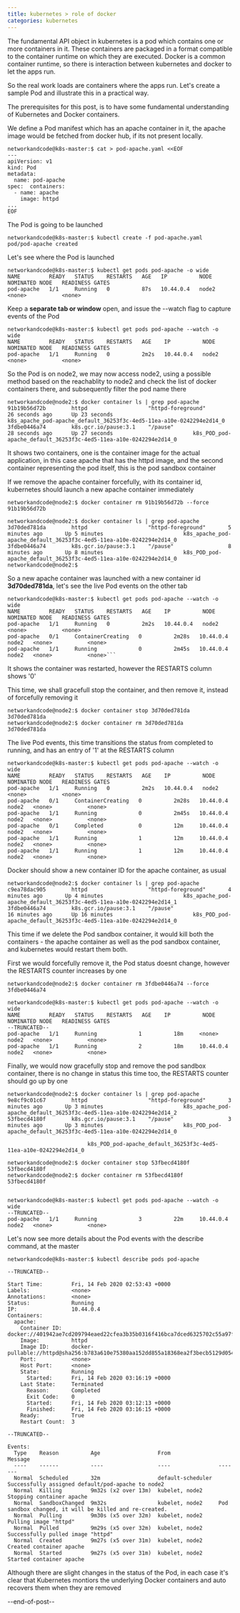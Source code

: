 ```yaml
---
title: kubernetes > role of docker
categories: kubernetes
---
```


The fundamental API object in kubernetes is a pod which contains one or more containers in it.
These containers are packaged in a format compatible to the container runtime on which they are executed.
Docker is a common container runtime, so there is interaction between kubernetes and docker to let the apps run.

So the real work loads are containers where the apps run. Let's create a sample Pod and illustrate this in a practical way.

The prerequisites for this post, is to have some fundamental understanding of Kubernetes and Docker containers.

We define a Pod manifest which has an apache container in it, the apache image would be fetched from docker hub, if its not present locally.
```
networkandcode@k8s-master:$ cat > pod-apache.yaml <<EOF
---
apiVersion: v1
kind: Pod
metadata:
  name: pod-apache
spec:  containers:
  - name: apache
    image: httpd
...
EOF
```

The Pod is going to be launched
```
networkandcode@k8s-master:$ kubectl create -f pod-apache.yaml
pod/pod-apache created
```

Let's see where the Pod is launched
```
networkandcode@k8s-master:$ kubectl get pods pod-apache -o wide
NAME         READY   STATUS    RESTARTS   AGE   IP          NODE    NOMINATED NODE   READINESS GATES
pod-apache   1/1     Running   0          87s   10.44.0.4   node2   <none>           <none>
```

Keep a **separate tab or window** open, and issue the --watch flag to capture events of the Pod
```
networkandcode@k8s-master:$ kubectl get pods pod-apache --watch -o wide
NAME         READY   STATUS    RESTARTS   AGE    IP          NODE    NOMINATED NODE   READINESS GATES
pod-apache   1/1     Running   0          2m2s   10.44.0.4   node2   <none>           <none>
```

So the Pod is on node2, we may now access node2, using a possible method based on the reachablity to node2
and check the list of docker containers there, and subsequently filter the pod name there
```
networkandcode@node2:$ docker container ls | grep pod-apache
91b19b56d72b        httpd                   "httpd-foreground"       26 seconds ago      Up 23 seconds                         k8s_apache_pod-apache_default_36253f3c-4ed5-11ea-a10e-0242294e2d14_0
3fdbe0446a74        k8s.gcr.io/pause:3.1    "/pause"                 28 seconds ago      Up 27 seconds                         k8s_POD_pod-apache_default_36253f3c-4ed5-11ea-a10e-0242294e2d14_0
```

It shows two containers, one is the container image for the actual application, in this case apache that has the httpd image, 
and the second container representing the pod itself, this is the pod sandbox container

If we remove the apache container forcefully, with its container id, kubernetes should launch a new apache container immediately
```
networkandcode@node2:$ docker container rm 91b19b56d72b --force
91b19b56d72b

networkandcode@node2:$ docker container ls | grep pod-apache
3d70ded781da        httpd                   "httpd-foreground"       5 minutes ago       Up 5 minutes                         k8s_apache_pod-apache_default_36253f3c-4ed5-11ea-a10e-0242294e2d14_0
3fdbe0446a74        k8s.gcr.io/pause:3.1    "/pause"                 8 minutes ago       Up 8 minutes                         k8s_POD_pod-apache_default_36253f3c-4ed5-11ea-a10e-0242294e2d14_0
networkandcode@node2:$
```

So a new apache container was launched with a new container id **3d70ded781da**, let's see the live Pod events on the other tab
```
networkandcode@k8s-master:$ kubectl get pods pod-apache --watch -o wide
NAME         READY   STATUS    RESTARTS   AGE    IP          NODE    NOMINATED NODE   READINESS GATES
pod-apache   1/1     Running   0          2m2s   10.44.0.4   node2   <none>           <none>
pod-apache   0/1     ContainerCreating   0          2m28s   10.44.0.4   node2   <none>           <none>
pod-apache   1/1     Running             0          2m45s   10.44.0.4   node2   <none>           <none>```
```

It shows the container was restarted, however the RESTARTS column shows '0'

This time, we shall gracefull stop the container, and then remove it, instead of forcefully removing it
```
networkandcode@node2:$ docker container stop 3d70ded781da
3d70ded781da
networkandcode@node2:$ docker container rm 3d70ded781da
3d70ded781da
```

The live Pod events, this time transitions the status from completed to running, and has an entry of '1' at the RESTARTS column
```
networkandcode@k8s-master:$ kubectl get pods pod-apache --watch -o wide
NAME         READY   STATUS    RESTARTS   AGE    IP          NODE    NOMINATED NODE   READINESS GATES
pod-apache   1/1     Running   0          2m2s   10.44.0.4   node2   <none>           <none>
pod-apache   0/1     ContainerCreating   0          2m28s   10.44.0.4   node2   <none>           <none>
pod-apache   1/1     Running             0          2m45s   10.44.0.4   node2   <none>           <none>
pod-apache   0/1     Completed           0          12m     10.44.0.4   node2   <none>           <none>
pod-apache   1/1     Running             1          12m     10.44.0.4   node2   <none>           <none>
pod-apache   1/1     Running             1          12m     10.44.0.4   node2   <none>           <none>
```

Docker should show a new container ID for the apache container, as usual
```
networkandcode@node2:$ docker container ls | grep pod-apache
c9ea78dac905        httpd                   "httpd-foreground"       4 minutes ago       Up 4 minutes                         k8s_apache_pod-apache_default_36253f3c-4ed5-11ea-a10e-0242294e2d14_1
3fdbe0446a74        k8s.gcr.io/pause:3.1    "/pause"                 16 minutes ago      Up 16 minutes                         k8s_POD_pod-apache_default_36253f3c-4ed5-11ea-a10e-0242294e2d14_0
```

This time if we delete the Pod sandbox container, it would kill both the containers - the apache container as well as
the pod sandbox container, and kubernetes would restart them both. 

First we would forcefully remove it, the Pod status doesnt change, however the RESTARTS counter increases by one
```
networkandcode@node2:$ docker container rm 3fdbe0446a74 --force
3fdbe0446a74

networkandcode@k8s-master:$ kubectl get pods pod-apache --watch -o wide
NAME         READY   STATUS    RESTARTS   AGE    IP          NODE    NOMINATED NODE   READINESS GATES
--TRUNCATED--
pod-apache   1/1     Running             1          18m     <none>      node2   <none>           <none>
pod-apache   1/1     Running             2          18m     10.44.0.4   node2   <none>           <none>
```

Finally, we would now gracefully stop and remove the pod sandbox container, there is no change in status this time too, 
the RESTARTS counter should go up by one
```
networkandcode@node2:$ docker container ls | grep pod-apache
9e8cf9c01c67        httpd                   "httpd-foreground"       3 minutes ago       Up 3 minutes                         k8s_apache_pod-apache_default_36253f3c-4ed5-11ea-a10e-0242294e2d14_2
53fbecd4180f        k8s.gcr.io/pause:3.1    "/pause"                 3 minutes ago       Up 3 minutes                         k8s_POD_pod-apache_default_36253f3c-4ed5-11ea-a10e-0242294e2d14_0

                         k8s_POD_pod-apache_default_36253f3c-4ed5-11ea-a10e-0242294e2d14_0

networkandcode@node2:$ docker container stop 53fbecd4180f
53fbecd4180f
networkandcode@node2:$ docker container rm 53fbecd4180f
53fbecd4180f


networkandcode@k8s-master:$ kubectl get pods pod-apache --watch -o wide
--TRUNCATED--
pod-apache   1/1     Running             3          22m     10.44.0.4   node2   <none>           <none>
```


Let's now see more details about the Pod events with the describe command, at the master
```
networkandcode@k8s-master:$ kubectl describe pods pod-apache

--TRUNCATED--

Start Time:         Fri, 14 Feb 2020 02:53:43 +0000
Labels:             <none>
Annotations:        <none>
Status:             Running
IP:                 10.44.0.4
Containers:
  apache:
    Container ID:   docker://401942ae7cd209794eaed22cfea3b35b0316f416bca7dced6325702c55a97fb6
    Image:          httpd
    Image ID:       docker-pullable://httpd@sha256:b783a610e75380aa152dd855a18368ea2f3becb5129d0541e2ec8b662cbd8afb
    Port:           <none>
    Host Port:      <none>
    State:          Running
      Started:      Fri, 14 Feb 2020 03:16:19 +0000
    Last State:     Terminated
      Reason:       Completed
      Exit Code:    0
      Started:      Fri, 14 Feb 2020 03:12:13 +0000
      Finished:     Fri, 14 Feb 2020 03:16:15 +0000
    Ready:          True
    Restart Count:  3

--TRUNCATED--

Events:
  Type    Reason          Age                  From               Message
  ----    ------          ----                 ----               -------
  Normal  Scheduled       32m                  default-scheduler  Successfully assigned default/pod-apache to node2
  Normal  Killing         9m32s (x2 over 13m)  kubelet, node2     Stopping container apache
  Normal  SandboxChanged  9m32s                kubelet, node2     Pod sandbox changed, it will be killed and re-created.
  Normal  Pulling         9m30s (x5 over 32m)  kubelet, node2     Pulling image "httpd"
  Normal  Pulled          9m29s (x5 over 32m)  kubelet, node2     Successfully pulled image "httpd"
  Normal  Created         9m27s (x5 over 31m)  kubelet, node2     Created container apache
  Normal  Started         9m27s (x5 over 31m)  kubelet, node2     Started container apache

```

Although there are slight changes in the status of the Pod, in each case it's clear that Kubernetes montiors the underlying Docker containers 
and auto recovers them when they are removed

--end-of-post--
